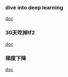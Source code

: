 ### dive into deep learning


[doc](https://zh.d2l.ai/index.html)

### 30天吃掉tf2
[doc](https://jackiexiao.github.io/eat_tensorflow2_in_30_days/chinese/)


### 梯度下降
[doc](https://blog.csdn.net/weixin_39910711/article/details/82956540)